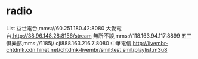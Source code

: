 # radio
List
益世電台,mms://60.251.180.42:8080
大愛電台,http://38.96.148.28:8156/stream
無所不談,mms://118.163.94.117:8899
五三俱樂部,mms://1185j/ cji888.163.216.7:8080
中華電信,http://livembr-chtdmk.cdn.hinet.net/chtdmk-livembr/smil:test.smil/playlist.m3u8
